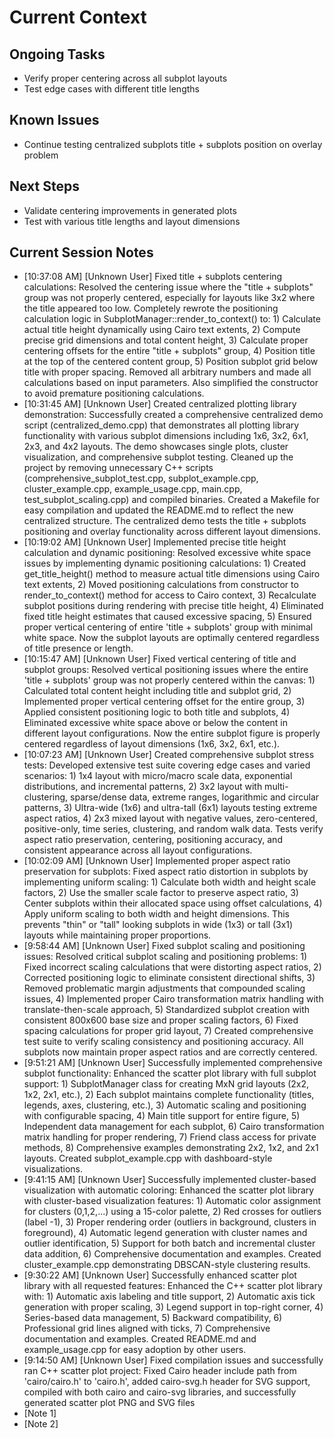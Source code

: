 # Current Context

## Ongoing Tasks

- Verify proper centering across all subplot layouts
- Test edge cases with different title lengths
## Known Issues

- Continue testing centralized subplots title + subplots position on overlay problem
## Next Steps

- Validate centering improvements in generated plots
- Test with various title lengths and layout dimensions
## Current Session Notes

- [10:37:08 AM] [Unknown User] Fixed title + subplots centering calculations: Resolved the centering issue where the "title + subplots" group was not properly centered, especially for layouts like 3x2 where the title appeared too low. Completely rewrote the positioning calculation logic in SubplotManager::render_to_context() to: 1) Calculate actual title height dynamically using Cairo text extents, 2) Compute precise grid dimensions and total content height, 3) Calculate proper centering offsets for the entire "title + subplots" group, 4) Position title at the top of the centered content group, 5) Position subplot grid below title with proper spacing. Removed all arbitrary numbers and made all calculations based on input parameters. Also simplified the constructor to avoid premature positioning calculations.
- [10:31:45 AM] [Unknown User] Created centralized plotting library demonstration: Successfully created a comprehensive centralized demo script (centralized_demo.cpp) that demonstrates all plotting library functionality with various subplot dimensions including 1x6, 3x2, 6x1, 2x3, and 4x2 layouts. The demo showcases single plots, cluster visualization, and comprehensive subplot testing. Cleaned up the project by removing unnecessary C++ scripts (comprehensive_subplot_test.cpp, subplot_example.cpp, cluster_example.cpp, example_usage.cpp, main.cpp, test_subplot_scaling.cpp) and compiled binaries. Created a Makefile for easy compilation and updated the README.md to reflect the new centralized structure. The centralized demo tests the title + subplots positioning and overlay functionality across different layout dimensions.
- [10:19:02 AM] [Unknown User] Implemented precise title height calculation and dynamic positioning: Resolved excessive white space issues by implementing dynamic positioning calculations: 1) Created get_title_height() method to measure actual title dimensions using Cairo text extents, 2) Moved positioning calculations from constructor to render_to_context() method for access to Cairo context, 3) Recalculate subplot positions during rendering with precise title height, 4) Eliminated fixed title height estimates that caused excessive spacing, 5) Ensured proper vertical centering of entire 'title + subplots' group with minimal white space. Now the subplot layouts are optimally centered regardless of title presence or length.
- [10:15:47 AM] [Unknown User] Fixed vertical centering of title and subplot groups: Resolved vertical positioning issues where the entire 'title + subplots' group was not properly centered within the canvas: 1) Calculated total content height including title and subplot grid, 2) Implemented proper vertical centering offset for the entire group, 3) Applied consistent positioning logic to both title and subplots, 4) Eliminated excessive white space above or below the content in different layout configurations. Now the entire subplot figure is properly centered regardless of layout dimensions (1x6, 3x2, 6x1, etc.).
- [10:07:23 AM] [Unknown User] Created comprehensive subplot stress tests: Developed extensive test suite covering edge cases and varied scenarios: 1) 1x4 layout with micro/macro scale data, exponential distributions, and incremental patterns, 2) 3x2 layout with multi-clustering, sparse/dense data, extreme ranges, logarithmic and circular patterns, 3) Ultra-wide (1x6) and ultra-tall (6x1) layouts testing extreme aspect ratios, 4) 2x3 mixed layout with negative values, zero-centered, positive-only, time series, clustering, and random walk data. Tests verify aspect ratio preservation, centering, positioning accuracy, and consistent appearance across all layout configurations.
- [10:02:09 AM] [Unknown User] Implemented proper aspect ratio preservation for subplots: Fixed aspect ratio distortion in subplots by implementing uniform scaling: 1) Calculate both width and height scale factors, 2) Use the smaller scale factor to preserve aspect ratio, 3) Center subplots within their allocated space using offset calculations, 4) Apply uniform scaling to both width and height dimensions. This prevents "thin" or "tall" looking subplots in wide (1x3) or tall (3x1) layouts while maintaining proper proportions.
- [9:58:44 AM] [Unknown User] Fixed subplot scaling and positioning issues: Resolved critical subplot scaling and positioning problems: 1) Fixed incorrect scaling calculations that were distorting aspect ratios, 2) Corrected positioning logic to eliminate consistent directional shifts, 3) Removed problematic margin adjustments that compounded scaling issues, 4) Implemented proper Cairo transformation matrix handling with translate-then-scale approach, 5) Standardized subplot creation with consistent 800x600 base size and proper scaling factors, 6) Fixed spacing calculations for proper grid layout, 7) Created comprehensive test suite to verify scaling consistency and positioning accuracy. All subplots now maintain proper aspect ratios and are correctly centered.
- [9:51:21 AM] [Unknown User] Successfully implemented comprehensive subplot functionality: Enhanced the scatter plot library with full subplot support: 1) SubplotManager class for creating MxN grid layouts (2x2, 1x2, 2x1, etc.), 2) Each subplot maintains complete functionality (titles, legends, axes, clustering, etc.), 3) Automatic scaling and positioning with configurable spacing, 4) Main title support for entire figure, 5) Independent data management for each subplot, 6) Cairo transformation matrix handling for proper rendering, 7) Friend class access for private methods, 8) Comprehensive examples demonstrating 2x2, 1x2, and 2x1 layouts. Created subplot_example.cpp with dashboard-style visualizations.
- [9:41:15 AM] [Unknown User] Successfully implemented cluster-based visualization with automatic coloring: Enhanced the scatter plot library with cluster-based visualization features: 1) Automatic color assignment for clusters (0,1,2,...) using a 15-color palette, 2) Red crosses for outliers (label -1), 3) Proper rendering order (outliers in background, clusters in foreground), 4) Automatic legend generation with cluster names and outlier identification, 5) Support for both batch and incremental cluster data addition, 6) Comprehensive documentation and examples. Created cluster_example.cpp demonstrating DBSCAN-style clustering results.
- [9:30:22 AM] [Unknown User] Successfully enhanced scatter plot library with all requested features: Enhanced the C++ scatter plot library with: 1) Automatic axis labeling and title support, 2) Automatic axis tick generation with proper scaling, 3) Legend support in top-right corner, 4) Series-based data management, 5) Backward compatibility, 6) Professional grid lines aligned with ticks, 7) Comprehensive documentation and examples. Created README.md and example_usage.cpp for easy adoption by other users.
- [9:14:50 AM] [Unknown User] Fixed compilation issues and successfully ran C++ scatter plot project: Fixed Cairo header include path from 'cairo/cairo.h' to 'cairo.h', added cairo-svg.h header for SVG support, compiled with both cairo and cairo-svg libraries, and successfully generated scatter plot PNG and SVG files
- [Note 1]
- [Note 2]
